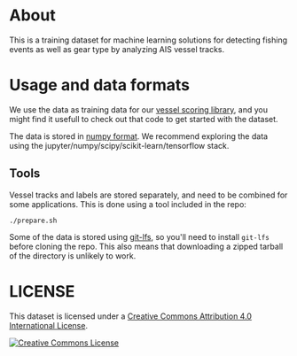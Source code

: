 # About

This is a training dataset for machine learning solutions for detecting fishing events as well as gear type by analyzing AIS vessel tracks.

# Usage and data formats

We use the data as training data for our [vessel scoring library](https://github.com/GlobalFishingWatch/vessel-scoring), and you might find it usefull to check out that code to get started with the dataset.

The data is stored in [numpy format](http://www.numpy.org/). We recommend exploring the data using the jupyter/numpy/scipy/scikit-learn/tensorflow stack.

## Tools
Vessel tracks and labels are stored separately, and need to be
combined for some applications. This is done using a tool included in
the repo:

    ./prepare.sh
    
Some of the data is stored using [git-lfs](https://help.github.com/articles/installing-git-large-file-storage/),
so you'll need to install `git-lfs` before cloning the repo. This also means that downloading a zipped tarball
of the directory is unlikely to work.

# LICENSE

This dataset is licensed under a [Creative Commons Attribution 4.0 International License](http://creativecommons.org/licenses/by/4.0/).

<a rel="license" href="http://creativecommons.org/licenses/by/4.0/"><img alt="Creative Commons License" style="border-width:0" src="https://i.creativecommons.org/l/by/4.0/88x31.png" /></a>
